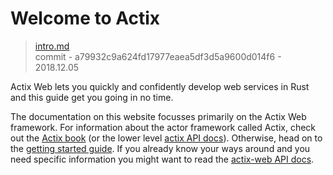 # Welcome to Actix

> [intro.md](https://github.com/rust-lang-nursery/rust-cookbook/blob/master/src/intro.md)
> <br />
> commit - a79932c9a624fd17977eaea5df3d5a9600d014f6 - 2018.12.05

Actix Web lets you quickly and confidently develop web services in Rust and this guide get you going
in no time.

The documentation on this website focusses primarily on the Actix Web framework. For information
about the actor framework called Actix, check out the [Actix book][actix-book] (or the lower level
[actix API docs][actix-docs]). Otherwise, head on to the [getting started guide][getting-started].
If you already know your ways around and you need specific information you might want to read the
[actix-web API docs][actix-web-docs].

[getting-started]: ./getting-started
[actix-web-docs]: https://docs.rs/actix-web
[actix-docs]: https://docs.rs/actix
[actix-book]: https://actix.rs/book/actix
